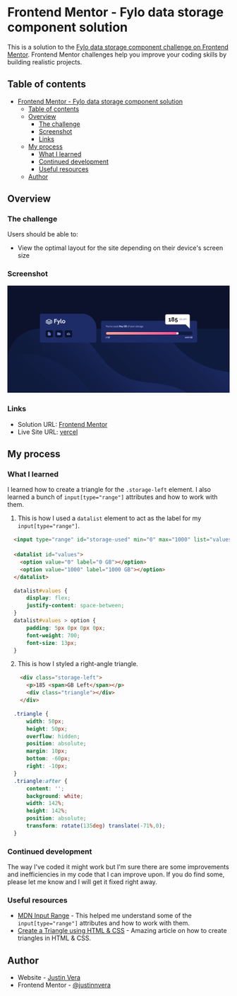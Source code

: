 # Frontend Mentor - Fylo data storage component solution

This is a solution to the [Fylo data storage component challenge on Frontend Mentor](https://www.frontendmentor.io/challenges/fylo-data-storage-component-1dZPRbV5n). Frontend Mentor challenges help you improve your coding skills by building realistic projects. 

## Table of contents

- [Frontend Mentor - Fylo data storage component solution](#frontend-mentor---fylo-data-storage-component-solution)
  - [Table of contents](#table-of-contents)
  - [Overview](#overview)
    - [The challenge](#the-challenge)
    - [Screenshot](#screenshot)
    - [Links](#links)
  - [My process](#my-process)
    - [What I learned](#what-i-learned)
    - [Continued development](#continued-development)
    - [Useful resources](#useful-resources)
  - [Author](#author)

## Overview

### The challenge

Users should be able to:

- View the optimal layout for the site depending on their device's screen size

### Screenshot

![](./screenshot.png)

### Links

- Solution URL: [Frontend Mentor](https://your-solution-url.com)
- Live Site URL: [vercel](https://your-live-site-url.com)

## My process

### What I learned

I learned how to create a triangle for the `.storage-left` element. I also learned a bunch of `input[type="range"]` attributes and how to work with them.

1. This is how I used a `datalist` element to act as the label for my `input[type="range"]`.
```html
  <input type="range" id="storage-used" min="0" max="1000" list="values">

  <datalist id="values">
    <option value="0" label="0 GB"></option>
    <option value="1000" label="1000 GB"></option>
  </datalist>
```
```css
  datalist#values {
      display: flex;
      justify-content: space-between;
  }
  datalist#values > option {
      padding: 5px 0px 0px 0px;
      font-weight: 700;
      font-size: 13px;
  }
```
2. This is how I styled a right-angle triangle.

```html
    <div class="storage-left">
      <p>185 <span>GB Left</span></p>
      <div class="triangle"></div>
    </div>
```
```css
  .triangle {
      width: 50px;
      height: 50px;
      overflow: hidden;
      position: absolute;
      margin: 10px;
      bottom: -60px;
      right: -10px;
  }
  .triangle:after {
      content: '';
      background: white;
      width: 142%;
      height: 142%;
      position: absolute;
      transform: rotate(135deg) translate(-71%,0);
  }
```
### Continued development
The way I've coded it might work but I'm sure there are some improvements and inefficiencies in my code that I can improve upon. If you do find some, please let me know and I will get it fixed right away.

### Useful resources

<!-- https://developer.mozilla.org/en-US/docs/Web/HTML/Element/input/range
. -->
- [MDN Input Range](https://developer.mozilla.org/en-US/docs/Web/HTML/Element/input/range) - This helped me understand some of the `input[type="range"]` attributes and how to work with them.
- [Create a Triangle using HTML & CSS](https://www.coding-dude.com/wp/css/create-a-triangle/#:~:text=How%20To%20Create%20a%20Triangle%20Using%20CSS%20transform%20and%20overflow,fall%20outside%20our%20div%20square) - Amazing article on how to create triangles in HTML & CSS.

## Author

- Website - [Justin Vera](https://www.justinvera.com)
- Frontend Mentor - [@justinnvera](https://www.frontendmentor.io/profile/justinnvera)
